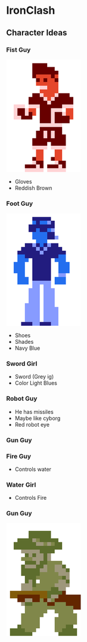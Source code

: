 # IronClash

## Character Ideas

### Fist Guy
![Fist Guy](Assets/Characters/FistGuy/FistGuy2.png)
- Gloves
- Reddish Brown

### Foot Guy
![Foot Guy](Assets/Characters/FootGuy/footGuy2.png)
- Shoes
- Shades
- Navy Blue

### Sword Girl
- Sword (Grey ig)
- Color Light Blues
  
### Robot Guy
- He has missiles
- Maybe like cyborg
- Red robot eye

### Gun Guy

### Fire Guy
- Controls water

### Water Girl
- Controls Fire

### Gun Guy
![Gun Guy](Assets/Characters/GunGuy/gunGuy.png)
